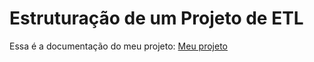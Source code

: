 # Estruturação de um Projeto de ETL

Essa é a documentação do meu projeto: [Meu projeto](https://mferreiracosta.github.io/etlproject-workshop-01/)